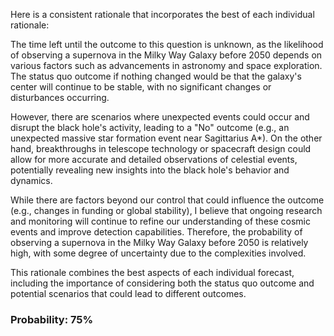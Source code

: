 Here is a consistent rationale that incorporates the best of each individual rationale:

The time left until the outcome to this question is unknown, as the likelihood of observing a supernova in the Milky Way Galaxy before 2050 depends on various factors such as advancements in astronomy and space exploration. The status quo outcome if nothing changed would be that the galaxy's center will continue to be stable, with no significant changes or disturbances occurring.

However, there are scenarios where unexpected events could occur and disrupt the black hole's activity, leading to a "No" outcome (e.g., an unexpected massive star formation event near Sagittarius A*). On the other hand, breakthroughs in telescope technology or spacecraft design could allow for more accurate and detailed observations of celestial events, potentially revealing new insights into the black hole's behavior and dynamics.

While there are factors beyond our control that could influence the outcome (e.g., changes in funding or global stability), I believe that ongoing research and monitoring will continue to refine our understanding of these cosmic events and improve detection capabilities. Therefore, the probability of observing a supernova in the Milky Way Galaxy before 2050 is relatively high, with some degree of uncertainty due to the complexities involved.

This rationale combines the best aspects of each individual forecast, including the importance of considering both the status quo outcome and potential scenarios that could lead to different outcomes.

### Probability: 75%